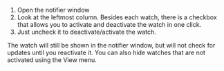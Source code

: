   1. Open the notifier window
  1. Look at the leftmost column. Besides each watch, there is a checkbox that allows you to activate and deactivate the watch in one click.
  1. Just uncheck it to deactivate/activate the watch.

The watch will still be shown in the notifier window, but will not check for updates until you reactivate it. You can also hide watches that are not activated using the View menu.